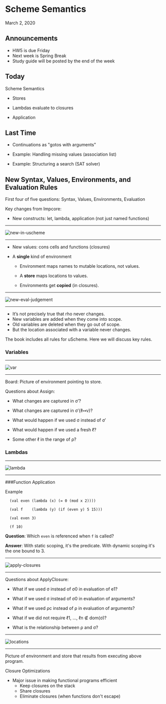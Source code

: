 # Scheme Semantics

March 2, 2020

## Announcements

 * HW5 is due Friday
 * Next week is Spring Break
 * Study guide will be posted by the end of the week

## Today

Scheme Semantics

 * Stores

 * Lambdas evaluate to closures

 * Application


## Last Time

 * Continuations as "gotos with arguments"
 
 * Example: Handling missing values (association list)

 * Example: Structuring a search (SAT solver)

## New Syntax, Values, Environments, and Evaluation Rules

First four of five questions: Syntax, Values, Environments, Evaluation

Key changes from Impcore:

 * New constructs: let, lambda, application (not just named functions)

<hr>
<img src="09-uscheme-semantics/new-in-uscheme.png" alt="new-in-uscheme" />
<hr>


 * New values: cons cells and functions (closures)

 * A **single** kind of environment

   * Environment maps names to mutable locations, not values.

   * A **store** maps locations to values.

   * Environments get **copied** (in closures).

<hr>
<img src="09-uscheme-semantics/new-eval-judgement.png" alt="new-eval-judgement" />
<hr>


* It’s not precisely true that rho never changes.
* New variables are added when they come into scope.
* Old variables are deleted when they go out of scope.
* But the location associated with a variable never changes.

The book includes all rules for uScheme. Here we will discuss key rules.

### Variables

<hr>
<img src="09-uscheme-semantics/var.png" alt="var" />
<hr>

Board: Picture of environment pointing to store.

Questions about Assign:

 * What changes are captured in σ′?

 * What changes are captured in σ′{ℓ↦v}?

 * What would happen if we used σ instead of σ′

 * What would happen if we used a fresh ℓ?

 * Some other ℓ in the range of ρ?

### Lambdas

<hr>
<img src="09-uscheme-semantics/lambda.png" alt="lambda" />
<hr>

###Function Application

Example

```
  (val even (lambda (x) (= 0 (mod x 2)))) 

  (val f    (lambda (y) (if (even y) 5 15)))

  (val even 3)

  (f 10)
```

**Question**: Which `even` is referenced when `f` is called?

**Answer**: With static scoping, it's the predicate. With dynamic scoping it's the one bound to 3.

<hr>
<img src="09-uscheme-semantics/apply-closures.png" alt="apply-closures" />
<hr>

Questions about ApplyClosure:

 * What if we used σ instead of σ0 in evaluation of e1?

 * What if we used σ instead of σ0 in evaluation of arguments?

 * What if we used ρc instead of ρ in evaluation of arguments?

 * What if we did not require ℓ1, …, ℓn ∉ dom(σ)?

 * What is the relationship between ρ and σ?

<hr>
<img src="09-uscheme-semantics/locations.png" alt="locations" />
<hr>

Picture of environment and store that results from executing above program.

Closure Optimizations

 * Major issue in making functional programs efficient
   * Keep closures on the stack
   * Share closures
   * Eliminate closures (when functions don't escape)
